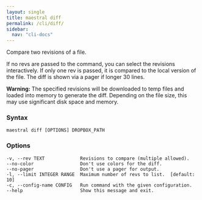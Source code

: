 ```yaml
---
layout: single
title: maestral diff
permalink: /cli/diff/
sidebar:
  nav: "cli-docs"
---
```


Compare two revisions of a file.

If no revs are passed to the command, you can select the revisions interactively. If
only one rev is passed, it is compared to the local version of the file. The diff is
shown via a pager if longer 30 lines.

**Warning:** The specified revisions will be downloaded to temp files and loaded into
memory to generate the diff. Depending on the file size, this may use significant disk
space and memory.

### Syntax

```
maestral diff [OPTIONS] DROPBOX_PATH
```

### Options

```
-v, --rev TEXT             Revisions to compare (multiple allowed).
--no-color                 Don't use colors for the diff.
--no-pager                 Don't use a pager for output.
-l, --limit INTEGER RANGE  Maximum number of revs to list.  [default: 10]
-c, --config-name CONFIG   Run command with the given configuration.
--help                     Show this message and exit.
```
